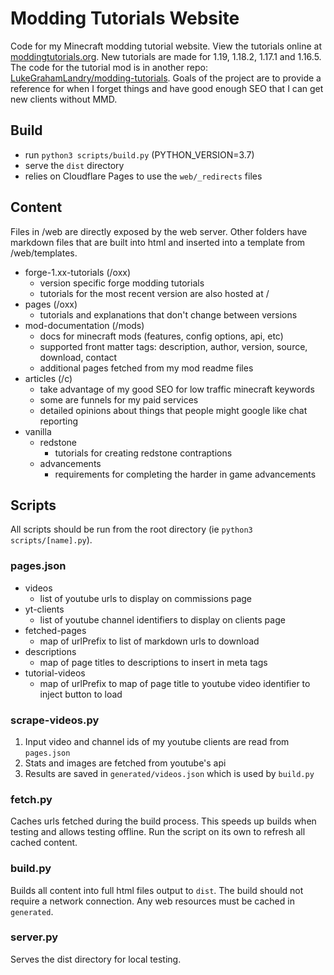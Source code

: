 # Modding Tutorials Website

Code for my Minecraft modding tutorial website. View the tutorials online at [moddingtutorials.org](https://moddingtutorials.org). New tutorials are made for 1.19, 1.18.2, 1.17.1 and 1.16.5. The code for the tutorial mod is in another repo: [LukeGrahamLandry/modding-tutorials](https://github.com/LukeGrahamLandry/modding-tutorials). Goals of the project are to provide a reference for when I forget things and have good enough SEO that I can get new clients without MMD.

## Build

- run `python3 scripts/build.py` (PYTHON_VERSION=3.7)
- serve the `dist` directory
- relies on Cloudflare Pages to use the `web/_redirects` files

## Content

Files in /web are directly exposed by the web server. Other folders have markdown files that are built into html and inserted into a template from /web/templates. 

- forge-1.xx-tutorials (/oxx)
    - version specific forge modding tutorials
    - tutorials for the most recent version are also hosted at / 
- pages (/oxx)
    - tutorials and explanations that don't change between versions
- mod-documentation (/mods)
    - docs for minecraft mods (features, config options, api, etc)
    - supported front matter tags: description, author, version, source, download, contact
    - additional pages fetched from my mod readme files
- articles (/c)
    - take advantage of my good SEO for low traffic minecraft keywords
    - some are funnels for my paid services 
    - detailed opinions about things that people might google like chat reporting 
- vanilla
    - redstone
        - tutorials for creating redstone contraptions 
    - advancements 
        - requirements for completing the harder in game advancements 

## Scripts 

All scripts should be run from the root directory (ie `python3 scripts/[name].py`). 

### pages.json

- videos
    - list of youtube urls to display on commissions page
- yt-clients 
    - list of youtube channel identifiers to display on clients page
- fetched-pages
    - map of urlPrefix to list of markdown urls to download
- descriptions
    - map of page titles to descriptions to insert in meta tags
- tutorial-videos
    - map of urlPrefix to map of page title to youtube video identifier to inject button to load

### scrape-videos.py

1. Input video and channel ids of my youtube clients are read from `pages.json`
2. Stats and images are fetched from youtube's api
3. Results are saved in `generated/videos.json` which is used by `build.py`

### fetch.py

Caches urls fetched during the build process. This speeds up builds when testing and allows testing offline. Run the script on its own to refresh all cached content. 

### build.py

Builds all content into full html files output to `dist`. The build should not require a network connection. Any web resources must be cached in `generated`. 

### server.py

Serves the dist directory for local testing. 
